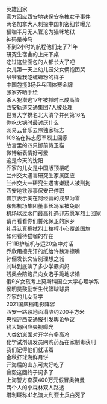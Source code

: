英雄回家  
官方回应西安地铁保安拖拽女子事件  
两名加拿大人刺探中国机密细节曝光  
猫咖半月无人管沦为猫咪地狱  
神码是神马  
不到2小时的航程他们走了71年  
研究生宿舍的上床下桌  
吃过这些面包的人都长大了吧  
女儿第一天上幼儿园父女俩抱团哭  
爷爷看我吃螺蛳粉的样子  
中国包揽3场乒乓团体赛金牌  
张家齐晒手绘  
杀人犯潜逃17年被抓时已成高管  
西安轨道交通集团7人被处理  
世界大学排名北大清华并列第16名  
你吃火锅时最讨厌什么  
网易云音乐去除独家标志  
109名在韩志愿军烈士回家  
故宫里的四只御前侍卫猫  
微博新表情好可爱  
这是今天的沈阳  
乔家的儿女是中国版顶楼吧  
兰州交大遇害研究生家属回应  
兰州交大一研究生遇害嫌疑人被刑拘  
西安地铁涉事保安已停职  
普京表示美在阿经营的成果为零  
东部机场集团董事长冯军被免职  
机场以过水门最高礼遇迎志愿军烈士回家  
请再看看你们誓死保卫的家乡  
礼兵认真擦拭烈士棺椁小心覆盖国旗  
如何看待猫咖的存在  
歼11B护航机与运20空中对话  
乔欣用擦完汗的纸给许魏洲擦嘴  
孙俪发长文告别理想之城  
刘琳到底演了多少学霸妈妈  
残奥会陪跑员向女选手跪地求婚  
俄9岁女孩考上莫斯科国立大学心理学系  
侯明昊鼓励新生代篮球球员  
乔家的儿女乔学  
2021国庆档电影阵容  
西安一路段地面塌陷约200平方米  
央视评西安通报引发舆论争议  
钱大妈回应央视曝光  
人类幼崽面对开学有多高冷  
化学试剂研发员网购药品在家制毒获刑  
我们记得他们就活着  
金秋虾球海鲜月饼  
开海后的山东可太好吃了  
曾毅这回终于词多了  
上海警方查获400万元假冒奥特曼  
两个人的小森林双人路透  
塔利班称41名澳大利亚士兵白死了  
